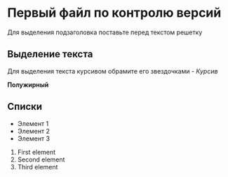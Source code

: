 # Первый файл по контролю версий

Для выделения подзаголовка поставьте перед текстом решетку
## Выделение текста


Для выделения текста курсивом обрамите его звездочками - 
*Курсив*

**Полужирный**

## Списки

* Элемент 1
* Элемент 2
* Элемент 3


1. First element
2. Second element
3. Third element

